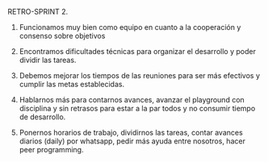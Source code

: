 RETRO-SPRINT 2.

1. Funcionamos muy bien como equipo en cuanto a la cooperación y consenso sobre objetivos

2. Encontramos dificultades técnicas para organizar el desarrollo y poder dividir las tareas.

3. Debemos mejorar los tiempos de las reuniones para ser más efectivos y cumplir las metas establecidas.

4. Hablarnos más para contarnos avances, avanzar el playground con disciplina y sin retrasos para estar a la par todos y no consumir tiempo de desarrollo.

5. Ponernos horarios de trabajo, dividirnos las tareas, contar avances diarios (daily) por whatsapp, pedir más ayuda entre nosotros, hacer peer programming.
